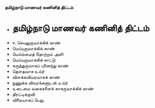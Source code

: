 **தமிழ்நாடு மாணவர் கணினித் திட்டம்**
- # தமிழ்நாடு மாணவர் கணினித் திட்டம்
- v. செயலுருவாக்கிக் காண்
- மெய்யுருவாக்கிக் காண்
- மெய்ம்மைத் தோற்றம் அளி
- மெய்யுருவாக்கிக் காட்டு
- கருத்துருவாகப் புனைந்து காண்
- தௌதவாக உவ்ர்
- விளக்கவிவரமாகக் காண்
- நுணுக்க விவரங்களுடன் உவ்ர்
- உடைமை வகைகளைக் காசுருவாக்கிக் காண்
- திரட்டிக்குவி
- விலையாகப் பெறு.

